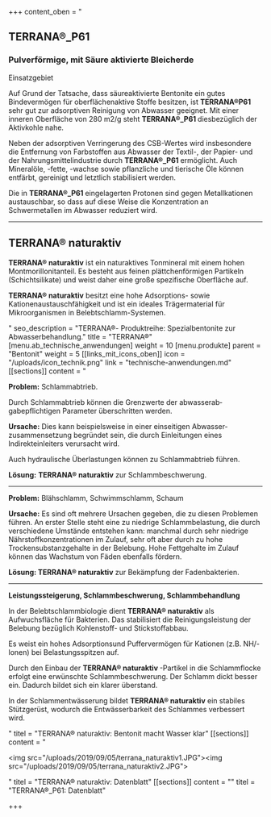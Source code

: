 +++
content_oben = "<h2>TERRANA®_P61</h2><h3>Pulverförmige, mit Säure aktivierte Bleicherde</h3><p>Einsatzgebiet</p><p>Auf Grund der Tatsache, dass säureaktivierte Bentonite ein gutes Bindevermögen für oberflächenaktive Stoffe besitzen, ist <strong>TERRANA®P61 </strong>sehr gut zur adsorptiven Reinigung von Abwasser geeignet. Mit einer inneren Oberfläche von 280 m2/g steht <strong>TERRANA®_P61 </strong>diesbezüglich der Aktivkohle nahe.</p><p>Neben der adsorptiven Verringerung des CSB-Wertes wird insbesondere die Entfernung von Farbstoffen aus Abwasser der Textil-, der Papier- und der Nahrungsmittelindustrie durch <strong>TERRANA®_P61 </strong>ermöglicht. Auch Mineralöle, -fette, -wachse sowie pflanzliche und tierische Öle können entfärbt, gereinigt und letztlich stabilisiert werden.</p><p>Die in <strong>TERRANA®_P61 </strong>eingelagerten Protonen sind gegen Metallkationen austauschbar, so dass auf diese Weise die Konzentration an Schwermetallen im Abwasser reduziert wird.</p><hr><h2>TERRANA® naturaktiv</h2><p><strong>TERRANA® naturaktiv</strong> ist ein naturaktives Tonmineral mit einem hohen Montmorillonitanteil. Es besteht aus feinen plättchenförmigen Partikeln (Schichtsilikate) und weist daher eine große spezifische Oberfläche auf. </p><p><strong>TERRANA® naturaktiv</strong> besitzt eine hohe Adsorptions- sowie Kationenaustauschfähigkeit und ist ein ideales Trägermaterial für Mikroorganismen in Belebtschlamm-Systemen.</p>"
seo_description = "TERRANA®- Produktreihe: Spezialbentonite zur Abwasserbehandlung."
title = "TERRANA®"
[menu.ab_technische_anwendungen]
weight = 10
[menu.produkte]
parent = "Bentonit"
weight = 5
[[links_mit_icons_oben]]
icon = "/uploads/icon_technik.png"
link = "technische-anwendungen.md"
[[sections]]
content = "<p><strong>Problem:</strong> Schlammabtrieb.</p><p>Durch Schlammabtrieb können die Grenzwerte der abwasserab­gabepflichtigen Parameter über­schritten werden.</p><p><strong>Ursache:</strong> Dies kann beispielswei­se in einer einseitigen Abwasser­zusammensetzung begründet sein, die durch Einleitungen eines lndirekteinleiters verursacht wird.</p><p>Auch hydraulische Überlastungen können zu Schlammabtrieb führen.</p><p><strong>Lösung:</strong> <strong>TERRANA® naturaktiv</strong> zur Schlammbeschwerung.</p><hr><p><strong>Problem:</strong> Blähschlamm, Schwimmschlamm, Schaum </p><p><strong>Ursache:</strong> Es sind oft mehrere Ursa­chen gegeben, die zu diesen Proble­men führen. An erster Stelle steht eine zu niedrige Schlammbelastung, die durch verschiedene Umstände entstehen kann: manchmal durch sehr niedrige Nährstoffkonzentra­tionen im Zulauf, sehr oft aber durch zu hohe Trockensubstanzgehalte in der Belebung. Hohe Fettge­halte im Zulauf können das Wachs­tum von Fäden ebenfalls fördern. </p><p><strong>Lösung: TERRANA® naturaktiv</strong> zur Bekämp­fung der Fadenbakterien.</p><hr><p><strong>Leistungssteigerung, Schlammbeschwerung, Schlammbehandlung </strong></p><p>In der Belebtschlammbiologie dient <strong>TERRANA® naturaktiv</strong> als Aufwuchsfläche für Bakterien. Das stabilisiert die Reini­gungsleistung der Belebung bezüglich Kohlenstoff- und Stick­stoffabbau. </p><p>Es weist ein hohes Adsorptions­und Puffervermögen für Kationen (z.B. NH/-lonen) bei Belastungs­spitzen auf. </p><p>Durch den Einbau der <strong>TERRANA® naturaktiv </strong>-Partikel in die Schlammflocke erfolgt eine erwünschte Schlamm­beschwerung. Der Schlamm dickt besser ein. Dadurch bildet sich ein klarer überstand. </p><p>In der Schlammentwässerung bil­det <strong>TERRANA® naturaktiv</strong> ein stabiles Stütz­gerüst, wodurch die Entwässerbar­keit des Schlammes verbessert wird.</p>"
titel = "TERRANA® naturaktiv: Bentonit macht Wasser klar"
[[sections]]
content = "<p><img src=\"/uploads/2019/09/05/terrana_naturaktiv1.JPG\"><img src=\"/uploads/2019/09/05/terrana_naturaktiv2.JPG\"></p>"
titel = "TERRANA® naturaktiv: Datenblatt"
[[sections]]
content = ""
titel = "TERRANA®_P61: Datenblatt"

+++
